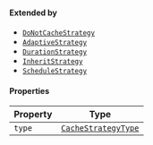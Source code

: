 #### Extended by

* [`DoNotCacheStrategy`](./api_html/DoNotCacheStrategy.md)
* [`AdaptiveStrategy`](./api_html/AdaptiveStrategy.md)
* [`DurationStrategy`](./api_html/DurationStrategy.md)
* [`InheritStrategy`](./api_html/InheritStrategy.md)
* [`ScheduleStrategy`](./api_html/ScheduleStrategy.md)

#### Properties

| Property                 | Type                                                   |
| ------------------------ | ------------------------------------------------------ |
| <a id="type"></a> `type` | [`CacheStrategyType`](./api_html/CacheStrategyType.md) |
